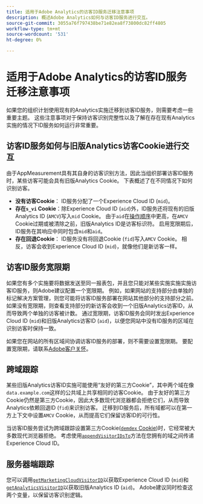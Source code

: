 ```yaml
---
title: 适用于Adobe Analytics的访客ID服务迁移注意事项
description: 概述Adobe Analytics如何与访客ID服务进行交互。
source-git-commit: 3055a76f797438be71e82ea8f73800dc82ff4805
workflow-type: tm+mt
source-wordcount: '531'
ht-degree: 0%

---
```


# 适用于Adobe Analytics的访客ID服务迁移注意事项

如果您的组织计划使用现有的Analytics实施迁移到访客ID服务，则需要考虑一些重要主题。 这些注意事项对于保持访客识别完整性以及了解在存在现有Analytics实施的情况下ID服务如何运行非常重要。

## 访客ID服务如何与旧版Analytics访客Cookie进行交互

由于AppMeasurement具有其自身的访客识别方法，因此当组织部署访客ID服务时，某些访客可能会具有旧版Analytics Cookie。 下表概述了在不同情况下如何识别访客。

* **没有访客Cookie**： ID服务分配了一个Experience Cloud ID (`mid`)。
* **存在`s_vi` Cookie**：除Experience Cloud ID (`aid`)外，ID服务还将现有的旧版Analytics ID (`AMCV`)写入`mid` Cookie。 由于`aid`在[操作顺序](overview.md)中更高，在`AMCV` Cookie过期或被清除之前，旧版Analytics ID是访客标识符。 启用宽限期后，ID服务在其响应中同时包含`mid`和`aid`。
* **存在回退Cookie**： ID服务没有将回退Cookie (`fid`)写入`AMCV` Cookie。 相反，访客会收到Experience Cloud ID (`mid`)，就像他们是新访客一样。

## 访客ID服务宽限期

如果您有多个实施要将数据发送至同一报表包，并且您只能对某些实施实施实施访客ID服务，则Adobe建议配置一个宽限期。 例如，如果网站的支持部分由单独的标记解决方案管理，则您可能将访客ID服务部署在网站其他部分的支持部分之前。 如果没有宽限期，则查看支持部分的新访客会收到一个旧版Analytics访客ID，从而导致两个单独的访客被计数。 通过宽限期，访客ID服务会同时发出Experience Cloud ID (`mid`)和旧版Analytics访客ID (`aid`)，以便您网站中没有ID服务的区域在识别访客时保持一致。

如果您在网站的所有区域间协调访客ID服务的部署，则不需要设置宽限期。 要配置宽限期，请联系[Adobe客户关怀](https://helpx.adobe.com/cn/marketing-cloud/contact-support.html)。

## 跨域跟踪

某些旧版Analytics访客ID实施可能使用“友好的第三方Cookie”，其中两个域在像`data.example.com`这样的公共域上共享相同的访客Cookie。 由于友好的第三方Cookie仍然是第三方Cookie，因此大多数现代浏览器都会拒绝它们，从而导致Analytics依赖回退ID (`fid`)来识别访客。 迁移到ID服务后，所有域都可以在第一方上下文中设置`AMCV` Cookie，从而提高它们保留访客ID的可行性。

当访客ID服务尝试为跨域跟踪设置第三方Cookie([`demdex` Cookie](https://experienceleague.adobe.com/en/docs/id-service/using/intro/cookies))时，它经常被大多数现代浏览器拒绝。 考虑使用[`appendVisitorIDsTo`](https://experienceleague.adobe.com/en/docs/id-service/using/id-service-api/methods/appendvisitorid)方法在您拥有的域之间传递Experience Cloud ID。

## 服务器端跟踪

您可以调用[`getMarketingCloudVisitorID`](https://experienceleague.adobe.com/en/docs/id-service/using/id-service-api/methods/getmcvid)以获取Experience Cloud ID (`mid`)和[`getAnalyticsVisitorID`](https://experienceleague.adobe.com/en/docs/id-service/using/id-service-api/methods/getanalyticsvisitorid)以获取旧版Analytics ID (`aid`)。 Adobe建议同时检查这两个变量，以保留访客识别逻辑。
